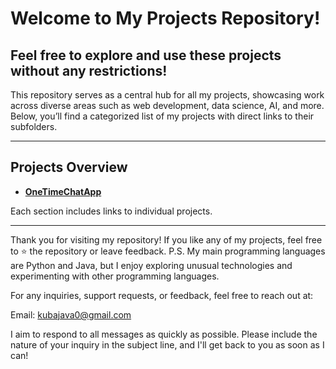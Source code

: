# Welcome to My Projects Repository!
## Feel free to explore and use these projects without any restrictions!

This repository serves as a central hub for all my projects, showcasing work across diverse areas such as web development, data science, AI, and more.
Below, you’ll find a categorized list of my projects with direct links to their subfolders.

---

## Projects Overview
- **[OneTimeChatApp](https://github.com/Kubajava0/Kubajava0/tree/main/Projects/OneTimeChatApp)**   

Each section includes links to individual projects.

---

Thank you for visiting my repository! If you like any of my projects, feel free to ⭐️ the repository or leave feedback.
P.S. My main programming languages are Python and Java, but I enjoy exploring unusual technologies and experimenting with other programming languages.

For any inquiries, support requests, or feedback, feel free to reach out at:

Email: kubajava0@gmail.com

I aim to respond to all messages as quickly as possible. Please include the nature of your inquiry in the subject line, and I'll get back to you as soon as I can!
